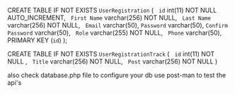 CREATE TABLE IF NOT EXISTS `UserRegistration` (
  `id` int(11) NOT NULL AUTO_INCREMENT,
  `First Name` varchar(256) NOT NULL,
  `Last Name` varchar(256) NOT NULL,
  `Email` varchar(50),
`Password` varchar(50),
`Confirm Password` varchar(50),
  `Role` varchar(255) NOT NULL,
  `Phone` varchar(50),
  PRIMARY KEY (`id`)
);


CREATE TABLE IF NOT EXISTS `UserRegistrationTrack` (
  `id` int(11) NOT NULL ,
  `Title` varchar(256) NOT NULL,
  `Post` varchar(256) NOT NULL
)

also check database.php file to configure your db
use post-man to test the api's

